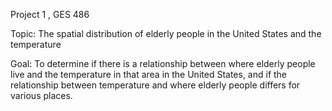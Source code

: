 Project 1 , GES 486

Topic: The spatial distribution of elderly people in the United States and the temperature

Goal: To determine if there is a relationship between where elderly people live and the temperature in that area in the United States,
  and if the relationship between temperature and where elderly people differs for various places.
  
  
